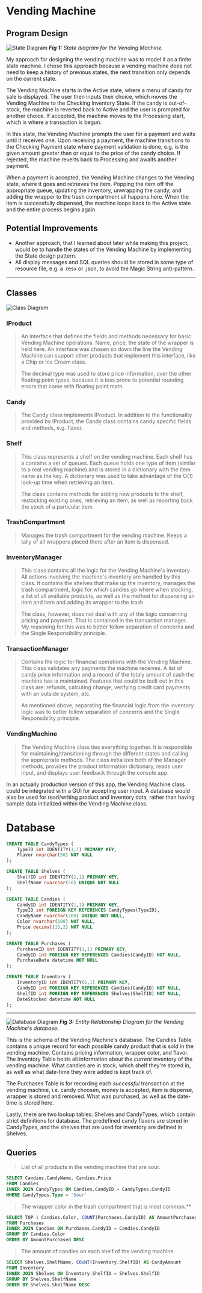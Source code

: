 # Vending Machine
## Program Design
![State Diagram](/diagrams/state-machine-diagram.png)
***Fig 1:*** *State diagram for the Vending Machine.*

My approach for designing the vending machine was to model it as a finite state machine. I chose this approach because a vending machine does not need to keep a history of previous states, the next transition only depends on the current state.

The Vending Machine starts in the Active state, where a menu of candy for sale is displayed. The user then inputs their choice, which moves the Vending Machine to the Checking Inventory State. If the candy is out-of-stock, the machine is reverted back to Active and the user is prompted for another choice. If accepted, the machine moves to the Processing start, which is where a transaction is begun.

In this state, the Vending Machine prompts the user for a payment and waits until it receives one. Upon receiving a payment, the machine transitions to the Checking Payment state where payment validation is done, e.g. is the given amount greater than or equal to the price of the candy choice. If rejected, the machine reverts back to Processing and awaits another payment.

When a payment is accepted, the Vending Machine changes to the Vending state, where it goes and retrieves the item. Popping the item off the appropriate queue, updating the inventory, unwrapping the candy, and adding the wrapper to the trash compartment all happens here. When the item is successfully dispensed, the machine loops back to the Active state and the entire process begins again.

## Potential Improvements
* Another approach, that I learned about later while making this project, would be to handle the states of the Vending Machine by implementing the State design pattern.
* All display messages and SQL queries should be stored in some type of resource file, e.g. a .resx or .json, to avoid the Magic String anti-pattern.
___
## Classes
![Class Diagram]()

### IProduct
>An interface that defines the fields and methods necessary for basic Vending Machine operations. Name, price, the state of the wrapper is held here. An interface was chosen so down the line the Vending Machine can support other products that implement this interface, like a Chip or Ice Cream class.
>
>The decimal type was used to store price information, over the other floating point types, because it is less prone to potential rounding errors that come with floating point math.

### Candy
>The Candy class implements IProduct. In addition to the functionality provided by IProduct, the Candy class contains candy specific fields and methods, e.g. flavor.

### Shelf
>This class represents a shelf on the vending machine. Each shelf has a contains a set of queues. Each queue holds one type of item (similar to a real vending machine) and is stored in a dictionary with the item name as the key. A dictionary was used to take advantage of the O(1) look-up time when retrieving an item.
>
>The class contains methods for adding new products to the shelf, restocking existing ones, retrieving an item, as well as reporting back the stock of a particular item.

### TrashCompartment
> Manages the trash compartment for the vending machine. Keeps a tally of all wrappers placed there after an item is dispensed.

### InventoryManager
>This class contains all the logic for the Vending Machine's inventory. All actions involving the machine's inventory are handled by this class. It contains the shelves that make up the inventory, manages the trash compartment, logic for which candies go where when stocking, a list of all available products, as well as the method for dispensing an item and item and adding its wrapper to the trash.
>
>The class, however, does not deal with any of the logic concerning pricing and payment. That is contained in the transaction manager. My reasoning for this was to better follow separation of concerns and the Single Responsibility principle.

### TransactionManager
>Contains the logic for financial operations with the Vending Machine. This class validates any payments the machine receives. A list of candy price information and a record of the totaly amount of cash the machine has is maintained. Features that could be built out in this class are: refunds, calcuting change, verifying credit card payments with an outside system, etc.
>
>As mentioned above, separating the financial logic from the inventory logic was to better follow separation of concerns and the Single Responsibility principle.

### VendingMachine
> The Vending Machine class ties everything together. It is responsible for maintaining/transitioning through the different states and calling the appropriate methods. The class initializes both of the Manager methods, provides the product information dictionary, reads user input, and displays user feedback through the console app.

In an actually production version of this app, the Vending Machine class could be integrated with a GUI for accepting user input. A database would also be used for read/writing product and inventory data, rather than having sample data initialized within the Vending Machine class.


# Database
``` SQL
CREATE TABLE CandyTypes (
    TypeID int IDENTITY(1,1) PRIMARY KEY,
    Flavor nvarchar(50) NOT NULL
);

CREATE TABLE Shelves (
    ShelfID int IDENTITY(1,1) PRIMARY KEY,
    ShelfName nvarchar(50) UNIQUE NOT NULL
);

CREATE TABLE Candies (
    CandyID int IDENTITY(1,1) PRIMARY KEY,
    TypeID int FOREIGN KEY REFERENCES CandyTypes(TypeID),
    CandyName nvarchar(200) UNIQUE NOT NULL, 
    Color nvarchar(100) NOT NULL,
    Price decimal(15,2) NOT NULL
);

CREATE TABLE Purchases (
    PurchaseID int IDENTITY(1,1) PRIMARY KEY,
    CandyID int FOREIGN KEY REFERENCES Candies(CandyID) NOT NULL,
    PurchaseDate datetime NOT NULL
);

CREATE TABLE Inventory (
    InventoryID int IDENTITY(1,1) PRIMARY KEY,
    CandyID int FOREIGN KEY REFERENCES Candies(CandyID) NOT NULL,
    ShelfID int FOREIGN KEY REFERENCES Shelves(ShelfID) NOT NULL,
    DateStocked datetime NOT NULL
);
```
___
![Database Diagram](/diagrams/vending-machine-database.png)
***Fig 3:*** *Entity Relationship Diagram for the Vending Machine's database.*

This is the schema of the Vending Machine's database. The Candies Table contains a unique record for each possible candy product that is sold in the vending machine. Contains pricing information, wrapper color, and flavor. The Inventory Table holds all information about the *current* inventory of the vending machine. What candies are in stock, which shelf they're stored in, as well as what date-time they were added is kept track of.

The Purchases Table is for recording each *successful* transaction at the vending machine, i.e. candy choosen, money is accepted, item is dispense, wrapper is stored and removed. What was purchased, as well as the date-time is stored here.

Lastly, there are two lookup tables: Shelves and CandyTypes, which contain strict definitions for database. The predefined candy flavors are stored in CandyTypes, and the shelves that are used for inventory are defined in Shelves.

## Queries
>List of all products in the vending machine that are sour.
``` SQL
SELECT Candies.CandyName, Candies.Price
FROM Candies
INNER JOIN CandyTypes ON Candies.CandyID = CandyTypes.CandyID
WHERE CandyTypes.Type = 'Sour'
```

>The wrapper color in the trash compartment that is most common.**
``` SQL
SELECT TOP 1 Candies.Color, COUNT(Purchases.CandyID) AS AmountPurchased
FROM Purchases
INNER JOIN Candies ON Purchases.CandyID = Candies.CandyID
GROUP BY Candies.Color
ORDER BY AmountPurchased DESC
```

>The amount of candies on each shelf of the vending machine.
``` SQL
SELECT Shelves.ShelfName, COUNT(Inventory.ShelfID) AS CandyAmount
FROM Inventory
INNER JOIN Shelves ON Inventory.ShelfID = Shelves.ShelfID
GROUP BY Shelves.ShelfName
ORDER BY Shelves.ShelfName DESC
```